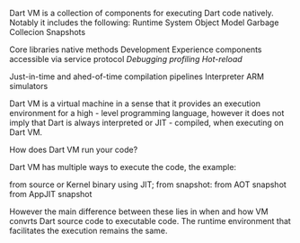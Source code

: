 Dart VM is a collection of components for executing Dart code natively. Notably it includes the following: 
Runtime System 
	Object Model
	Garbage Collecion
	Snapshots 

Core libraries native methods 
Development Experience components accessible via service protocol *Debugging* *profiling* *Hot-reload*

Just-in-time and ahed-of-time compilation pipelines 
Interpreter 
ARM simulators

Dart VM is a virtual machine in a sense that it provides an execution environment for a high - level programming language, however it does not imply that Dart is always interpreted or JIT - compiled, when executing on Dart VM.

How does Dart VM run your code?

Dart VM has multiple ways to execute the code, the example:

from source or Kernel binary using JIT; 
from snapshot: 
	from AOT snapshot
	from AppJIT snapshot

However the main difference between these lies in when and how VM convrts Dart source code to executable code. The runtime environment that facilitates the execution remains the same.